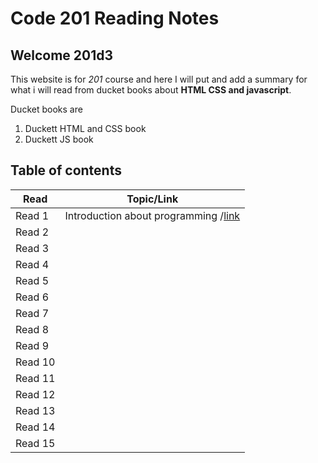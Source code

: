 # Code 201 Reading Notes

## Welcome 201d3

This website is for *201* course and here I will put and add a summary for what i will read from ducket books about **HTML CSS and javascript**.

Ducket books are
1. Duckett HTML and CSS book
2. Duckett JS book 

## Table of contents
| Read    | Topic/Link|
|---|---|
| Read 1  |  Introduction about programming /[link](https://rowaidsayyed.github.io/reading-notes/class-01)     |
| Read 2  | |
| Read 3  |                                                                                                    |
| Read 4  |                                                                                                    |
| Read 5  |                                                                                                    |
| Read 6  |                                                                                                    |
| Read 7  |                                                                                                    |
| Read 8  |                                                                                                    |
| Read 9  |                                                                                                    |
| Read 10 |                                                                                                    |
| Read 11 |                                                                                                    |
| Read 12 |                                                                                                    |
| Read 13 |                                                                                                    |
| Read 14 |                                                                                                    |
| Read 15 |                                                                                                    |

